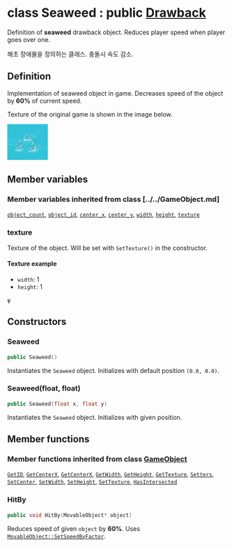 # class Seaweed : public [Drawback](../Drawback.md)

Definition of **seaweed** drawback object. Reduces player speed when player goes over one.

해초 장애물을 정의하는 클래스. 충돌시 속도 감소.

## Definition

Implementation of seaweed object in game. Decreases speed of the object by **60%** of current speed.

Texture of the original game is shown in the image below.

![In-game texture](../../image/seaweed.png)

## Member variables

### Member variables inherited from class [../../GameObject.md]

[`object_count`](../../GameObject.md#object_count), 
[`object_id`](../../GameObject.md#object_id), 
[`center_x`](../../GameObject.md#center_x), 
[`center_y`](../../GameObject.md#center_y), 
[`width`](../../GameObject.md#width), 
[`height`](../../GameObject.md#height), 
[`texture`](../../GameObject.md#texture)

### texture

Texture of the object. Will be set with `SetTexture()` in the constructor.

#### Texture example

- `width`: 1
- `height`: 1

```
ψ
```

## Constructors

### Seaweed

```cpp
public Seaweed()
```

Instantiates the `Seaweed` object. Initializes with default position `(0.0, 0.0)`.

### Seaweed(float, float)

```cpp
public Seaweed(float x, float y)
```

Instantiates the `Seaweed` object. Initializes with given position.

## Member functions

### Member functions inherited from class [GameObject](../GameObject.md)

[`GetID`](../GameObject.md#GetID), 
[`GetCenterX`](../GameObject.md#GetCenterX), 
[`GetCenterX`](../GameObject.md#GetCenterX), 
[`GetWidth`](../GameObject.md#GetWidth), 
[`GetHeight`](../GameObject.md#GetHeight), 
[`GetTexture`](../GameObject.md#GetTexture), 
[`Setters`](../GameObject.md#Setters), 
[`SetCenter`](../GameObject.md#SetCenter), 
[`SetWidth`](../GameObject.md#SetWidth), 
[`SetHeight`](../GameObject.md#SetHeight), 
[`SetTexture`](../GameObject.md#SetTexture), 
[`HasIntersected`](../GameObject.md#HasIntersected)

### HitBy

```cpp
public void HitBy(MovableObject* object)
```

Reduces speed of given `object` by **60%**. Uses [`MovableObject::SetSpeedByFactor`](MovableObject.md#SetSpeedByFactor).
